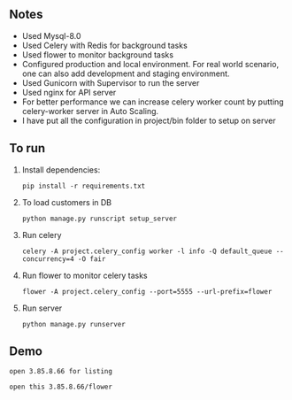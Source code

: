 ## Notes

- Used Mysql-8.0
- Used Celery with Redis for background tasks
- Used flower to monitor background tasks
- Configured production and local environment. For real world scenario, one can also add development and staging environment.
- Used Gunicorn with Supervisor to run the server
- Used nginx for API server
- For better performance we can increase celery worker count by putting celery-worker server in Auto Scaling.
- I have put all the configuration in project/bin folder to setup on server


## To run

1. Install dependencies:

    `pip install -r requirements.txt`

2. To load customers in DB

    `python manage.py runscript setup_server`
    
3. Run celery

    `celery -A project.celery_config worker -l info -Q default_queue --concurrency=4 -O fair`

4. Run flower to monitor celery tasks

    `flower -A project.celery_config --port=5555 --url-prefix=flower`

5. Run server

    `python manage.py runserver`
    
## Demo

`open 3.85.8.66 for listing`

`open this 3.85.8.66/flower`